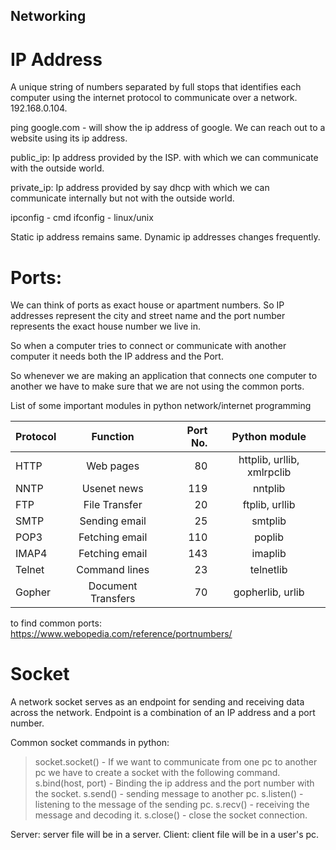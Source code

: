 ## Networking

# IP Address 
A unique string of numbers separated by full stops that identifies each computer using the internet protocol to communicate over a network. 192.168.0.104.

ping google.com - will show the ip address of google. We can reach out to a website using its ip address.

public_ip: Ip address provided by the ISP. with which we can communicate with the outside world. 

private_ip: Ip address provided by say dhcp with which we can communicate internally but not with the outside world.

ipconfig - cmd
ifconfig - linux/unix

Static ip address remains same. 
Dynamic ip addresses changes frequently.

# Ports: 
We can think of ports as exact house or apartment numbers. So IP addresses represent the city and street name and the port number represents the exact house number we live in.

So when a computer tries to connect or communicate with another computer it needs both the IP address and the Port.

So whenever we are making an application that connects one computer to another we have to make sure that we are not using the common ports. 

List of some important modules in python network/internet programming

| Protocol  |     Function      |  Port No. |         Python module      |
|-----------|:-----------------:|----------:|:--------------------------:|
|   HTTP    |     Web pages     |    80     | httplib, urllib, xmlrpclib |
|   NNTP    |    Usenet news    |    119    |           nntplib          |
|   FTP     |   File Transfer   |    20     |       ftplib, urllib       |
|   SMTP    |   Sending email   |    25     |           smtplib          |
|   POP3    |   Fetching email  |    110    |           poplib           |
|   IMAP4   |   Fetching email  |    143    |           imaplib          |
|   Telnet  |   Command lines   |    23     |           telnetlib        |
|   Gopher  | Document Transfers|    70     |       gopherlib, urlib     |



to find common ports: 
https://www.webopedia.com/reference/portnumbers/

# Socket
A network socket serves as an endpoint for sending and receiving data across the network. Endpoint is a combination of an IP address and a port number. 

Common socket commands in python:
> socket.socket() - If we want to communicate from one pc to another pc we have to create a socket with the following command. 
> s.bind(host, port) - Binding the ip address and the port number with the socket.
> s.send() - sending message to another pc. 
> s.listen() - listening to the message of the sending pc. 
> s.recv() - receiving the message and decoding it. 
> s.close() - close the socket connection.

Server: server file will be in a server.
Client: client file will be in a user's pc.
